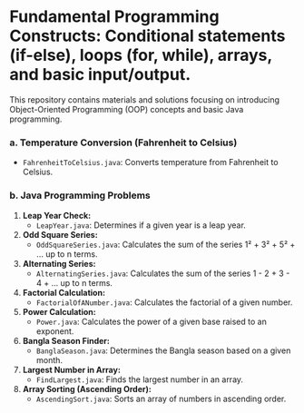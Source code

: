 # Fundamental Programming Constructs: Conditional statements (if-else), loops (for, while), arrays, and basic input/output.



This repository contains materials and solutions focusing on introducing Object-Oriented Programming (OOP) concepts and basic Java programming.




### a. Temperature Conversion (Fahrenheit to Celsius)



* `FahrenheitToCelsius.java`: Converts temperature from Fahrenheit to Celsius.


### b. Java Programming Problems



1.  **Leap Year Check:**
    * `LeapYear.java`: Determines if a given year is a leap year.
2.  **Odd Square Series:**
    * `OddSquareSeries.java`: Calculates the sum of the series 1² + 3² + 5² + ... up to n terms.
3.  **Alternating Series:**
    * `AlternatingSeries.java`: Calculates the sum of the series 1 - 2 + 3 - 4 + ... up to n terms.
4.  **Factorial Calculation:**
    * `FactorialOfANumber.java`: Calculates the factorial of a given number.
5.  **Power Calculation:**
    * `Power.java`: Calculates the power of a given base raised to an exponent.
6.  **Bangla Season Finder:**
    * `BanglaSeason.java`: Determines the Bangla season based on a given month.
7.  **Largest Number in Array:**
    * `FindLargest.java`: Finds the largest number in an array.
8.  **Array Sorting (Ascending Order):**
    * `AscendingSort.java`: Sorts an array of numbers in ascending order.
